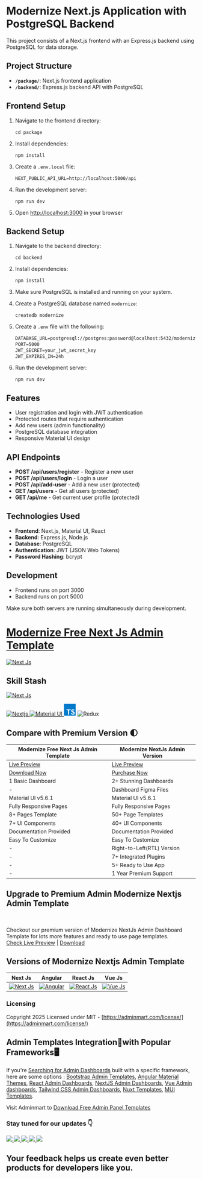 # Modernize Next.js Application with PostgreSQL Backend

This project consists of a Next.js frontend with an Express.js backend using PostgreSQL for data storage.

## Project Structure

- **`/package/`**: Next.js frontend application
- **`/backend/`**: Express.js backend API with PostgreSQL

## Frontend Setup

1. Navigate to the frontend directory:
   ```
   cd package
   ```

2. Install dependencies:
   ```
   npm install
   ```

3. Create a `.env.local` file:
   ```
   NEXT_PUBLIC_API_URL=http://localhost:5000/api
   ```

4. Run the development server:
   ```
   npm run dev
   ```

5. Open [http://localhost:3000](http://localhost:3000) in your browser

## Backend Setup

1. Navigate to the backend directory:
   ```
   cd backend
   ```

2. Install dependencies:
   ```
   npm install
   ```

3. Make sure PostgreSQL is installed and running on your system.

4. Create a PostgreSQL database named `modernize`:
   ```
   createdb modernize
   ```

5. Create a `.env` file with the following:
   ```
   DATABASE_URL=postgresql://postgres:password@localhost:5432/modernize
   PORT=5000
   JWT_SECRET=your_jwt_secret_key
   JWT_EXPIRES_IN=24h
   ```

6. Run the development server:
   ```
   npm run dev
   ```

## Features

- User registration and login with JWT authentication
- Protected routes that require authentication
- Add new users (admin functionality)
- PostgreSQL database integration
- Responsive Material UI design

## API Endpoints

- **POST /api/users/register** - Register a new user
- **POST /api/users/login** - Login a user
- **POST /api/add-user** - Add a new user (protected)
- **GET /api/users** - Get all users (protected)
- **GET /api/me** - Get current user profile (protected)

## Technologies Used

- **Frontend**: Next.js, Material UI, React
- **Backend**: Express.js, Node.js
- **Database**: PostgreSQL
- **Authentication**: JWT (JSON Web Tokens)
- **Password Hashing**: bcrypt

## Development

- Frontend runs on port 3000
- Backend runs on port 5000

Make sure both servers are running simultaneously during development.

# [Modernize Free Next Js Admin Template](https://modernize-nextjs-free.vercel.app/)

<!-- Main image of Template -->
[![Next Js](https://adminmart.com/wp-content/uploads/2023/03/modernize-free-next-js-admin-template.png)](https://adminmart.com/product/modernize-free-nextjs-admin-template/?ref=56)

## Skill Stash
[![Next Js](https://skillicons.dev/icons?i=nextjs)](https://adminmart.com/product/modernize-free-nextjs-admin-template/?ref=56)
<div >
<a href="https://adminmart.com/templates/nextjs-admin-templates/">
<img src="https://skillicons.dev/icons?i=nextjs" height="32" alt="Nextjs"> 
</a>
<a href="https://adminmart.com/templates/material-ui/">
<img src="https://skillicons.dev/icons?i=materialui" height="32" alt="Material UI"> 
 </a>
 <img src="https://raw.githubusercontent.com/devicons/devicon/master/icons/typescript/typescript-original.svg" alt="typescript" width="32" height="32" />
 <img src="https://skillicons.dev/icons?i=redux" height="32" alt="Redux">
</div>

## Compare with Premium Version 🌓

| Modernize Free Next Js Admin Template| Modernize NextJs Admin Version       |
|---------------------------------|--------------------------------------|
| [Live Preview](https://modernize-nextjs-free.vercel.app/) | [Live Preview](https://modernize-nextjs.adminmart.com/dashboards/modern) |
| [Download Now](https://adminmart.com/product/modernize-free-nextjs-admin-template/?ref=56) | [Purchase Now](https://adminmart.com/product/modernize-next-js-admin-dashboard/?ref=56) |
| 1 Basic Dashboard              | 2+ Stunning Dashboards              |
| -                               | Dashboard Figma Files               |
| Material UI v5.6.1              | Material UI v5.6.1                  |
| Fully Responsive Pages         | Fully Responsive Pages             |
| 8+ Pages Template              | 50+ Page Templates                 |
| 7+ UI Components               | 40+ UI Components                  |
| Documentation Provided         | Documentation Provided             |
| Easy To Customize              | Easy To Customize                  |
| -                               | Right-to-Left(RTL) Version         |
| -                               | 7+ Integrated Plugins              |
| -                               | 5+ Ready to Use App                |
| -                               | 1 Year Premium Support             |
 

## Upgrade to Premium Admin Modernize Nextjs Admin Template

<a target="_blank" href="https://adminmart.com/product/modernize-next-js-admin-dashboard/?ref=56">
  <img src="https://adminmart.com/wp-content/uploads/2023/03/Modernize-Nextjs_withour_redux.jpg" alt="">
</a>
<p>
  Checkout our premium version of Modernize NextJs Admin Dashboard Template for lots more features and ready to use page templates.<br>
  <a href="https://modernize-nextjs.adminmart.com/dashboards/modern?ref=56">Check Live Preview</a> | <a href="https://adminmart.com/product/modernize-next-js-admin-dashboard/?ref=56">Download</a>
</p>

<!-- Versions of Template -->
## Versions of Modernize Nextjs Admin Template

| Next Js                                                                                  | Angular                                                                                     | React Js                                                                                     | Vue Js                                                                                     |
|------------------------------------------------------------------------------------------|---------------------------------------------------------------------------------------------|----------------------------------------------------------------------------------------------|---------------------------------------------------------------------------------------------|
| [![Next Js](https://adminmart.com/wp-content/uploads/2023/03/Modernize-Nextjs_withour_redux.jpg)](https://adminmart.com/product/modernize-next-js-admin-dashboard?ref=56) | [![Angular](https://adminmart.com/wp-content/uploads/2023/04/modernize-angular-material-admin-dashboard-template-1-1.jpg)](https://adminmart.com/product/modernize-angular-material-dashboard/?ref=56) | [![React Js](https://adminmart.com/wp-content/uploads/2023/01/Modernize-React-MUI-19_new.jpg)](https://adminmart.com/product/modernize-react-mui-dashboard-theme/?ref=56) | [![Vue Js](https://adminmart.com/wp-content/uploads/2023/02/modernize-vuetify-admin-dashboard-min.png)](https://adminmart.com/product/modernize-vuetify-vue-admin-dashboard/?ref=56) |


### Licensing 
Copyright 2025 Licensed under MIT -  [https://adminmart.com/license/](https://adminmart.com/license/)
    

##  Admin Templates Integration🔗with Popular Frameworks🖥️

If you're  [Searching for Admin Dashboards](https://adminmart.com/) built with a specific framework, here are some options : [Bootstrap Admin Templates](https://adminmart.com/templates/bootstrap-admin/), [Angular Material Themes](https://adminmart.com/templates/angular-dashboard/), [React Admin Dashboards](https://adminmart.com/templates/react-dashboard/), [NextJS Admin Dashboards](https://adminmart.com/templates/nextjs-admin-templates/), [Vue Admin dashboards](https://adminmart.com/templates/vuejs-admin/), [Tailwind CSS Admin Dashboards](https://adminmart.com/templates/tailwind-templates/), [Nuxt Templates](https://adminmart.com/templates/nuxtjs/), [MUI Templates](https://adminmart.com/templates/material-ui/).



Visit  Adminmart to  [Download Free Admin Panel Templates](https://adminmart.com/templates/free-admin-templates/)

### Stay tuned for our updates 👇

<a href="https://github.com/adminmart">
<img src="https://img.shields.io/badge/GitHub-100000?style=for-the-badge&logo=github&logoColor=white">
</a>
<a href="https://x.com/Admiinmart">
<img src="https://img.shields.io/badge/Twitter-000000?style=for-the-badge&logo=X&logoColor=white">
</a>
<a href="https://in.pinterest.com/adminmarttemplates/">
<img src="https://img.shields.io/badge/Pinterest-%23E60023.svg?style=for-the-badge&&logo=Pinterest&logoColor=white">
</a> 
<a href="https://www.youtube.com/@AdminMart-Official">
<img src="https://img.shields.io/badge/YouTube-FF0000?style=for-the-badge&logo=youtube&logoColor=white">
</a>
<a href="https://discord.com/invite/XujgB8ww4n">
<img src="https://img.shields.io/badge/Discord-7289d9?style=for-the-badge&logo=discord&logoColor=white">	
</a>

## Your feedback helps us create even better products for developers like you.
